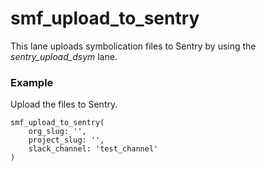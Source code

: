 # smf_upload_to_sentry

This lane uploads symbolication files to Sentry by using the *sentry_upload_dsym* lane. 

### Example
Upload the files to Sentry.
```
smf_upload_to_sentry(
    org_slug: '',
    project_slug: '',
    slack_channel: 'test_channel'
)
```